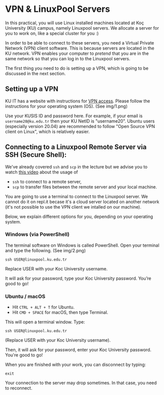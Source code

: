 # VPN & LinuxPool Servers

In this practical, you will use Linux installed machines located at Koç University (KU) campus, namely Linuxpool servers. We allocate a server for you to work on, like a special cluster for you :) 

In order to be able to connect to these servers, you need a Virtual Private Network (VPN) client software. This is because servers are located in the KU network. VPN enables your computer to *pretend* that you are in the same network so that you can log in to the Linuxpool servers.

The first thing you need to do is setting up a VPN, which is going to be discussed in the next section.

## Setting up a VPN

KU IT has a website with instructions for [VPN access](https://confluence.ku.edu.tr/kuhelp/ithelp/it-services/network-and-wireless/vpn-access). Please follow the instructions for your operating system (OS). (See img/1.png)

Use your KUSIS ID and password here. For example, if your email is `username20@ku.edu.tr` then your KU NetID is "username20".  Ubuntu users (especially version 20.04) are recommended to follow "Open Source VPN client on Linux", which is relatively easier.

##  Connecting to a Linuxpool Remote Server via SSH (Secure Shell):

We've already covered `ssh` and `scp` in the lecture but we advise you to watch [this video](https://www.youtube.com/watch?v=rm6pewTcSro&ab_channel=Drupalize.Me) about the usage of 

* `ssh` to connect to a remote server,
* `scp` to transfer files between the remote server and your local machine.

You are going to use a terminal to connect to the Linuxpool server. We cannot do it on repl.it becase it's a cloud server located on another network (it's not possible to use the VPN client we intalled on our machine). 

Below, we explain different options for you, depending on your operating system. 

### Windows (via PowerShell)

The terminal software on Windows is called PowerShell. Open your terminal and type the following. (See img/2.png)

`ssh USER@linuxpool.ku.edu.tr`

Replace USER with your Koc University username. 

It will ask for your password, type your Koc University password. You’re good to go!

### Ubuntu / macOS

* Hit `CTRL + ALT + T` for Ubuntu. 
* Hit `CMD + SPACE` for macOS, then type Terminal. 

This will open a terminal window. Type:

`ssh USER@linuxpool.ku.edu.tr`

(Replace USER with your Koc University username).

Then, it will ask for your password, enter your Koc University password. You're good to go!


When you are finished with your work, you can disconnect by typing: 

`exit`

Your connection to the server may drop sometimes. In that case, you need to reconnect.
